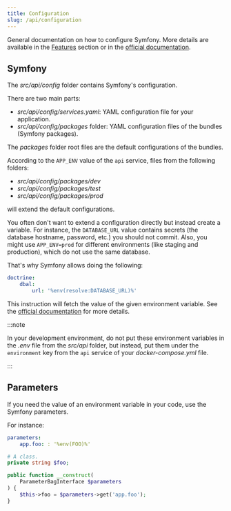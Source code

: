 ```yaml
---
title: Configuration
slug: /api/configuration
---
```


General documentation on how to configure Symfony. More details are available in the [Features](../features/i18n) section
or in the [official documentation](https://symfony.com/doc/current/configuration.html).

## Symfony

The *src/api/config* folder contains Symfony's configuration.

There are two main parts:

* *src/api/config/services.yaml*: YAML configuration file for your application.
* *src/api/config/packages* folder: YAML configuration files of the bundles (Symfony packages).

The *packages* folder root files are the default configurations of the bundles.

According to the `APP_ENV` value of the `api` service, files from the following folders:
 
* *src/api/config/packages/dev*
* *src/api/config/packages/test*
* *src/api/config/packages/prod*

will extend the default configurations.

You often don't want to extend a configuration directly but instead create a variable. For instance,
the `DATABASE_URL` value contains secrets (the database hostname, password, etc.) you should not commit.
Also, you might use `APP_ENV=prod` for different environments (like staging and production), which do not use the same 
database.

That's why Symfony allows doing the following:

```yaml title="src/api/config/doctrine.yaml"
doctrine:
    dbal:
        url: '%env(resolve:DATABASE_URL)%'
```

This instruction will fetch the value of the given environment variable. 
See the [official documentation](https://symfony.com/doc/current/configuration/env_var_processors.html) for more details.

:::note

In your development environment, do not put these environment variables in the *.env* file 
from the *src/api* folder, but instead, put them under the `environment` key from the `api` service of 
your *docker-compose.yml* file.

:::

## Parameters

If you need the value of an environment variable in your code, use the Symfony parameters.

For instance:

```yaml title="src/api/config/services.yaml"
parameters:
    app.foo: : '%env(FOO)%'
```

```php
# A class.
private string $foo;

public function __construct(
    ParameterBagInterface $parameters
) {
    $this->foo = $parameters->get('app.foo');
}
```